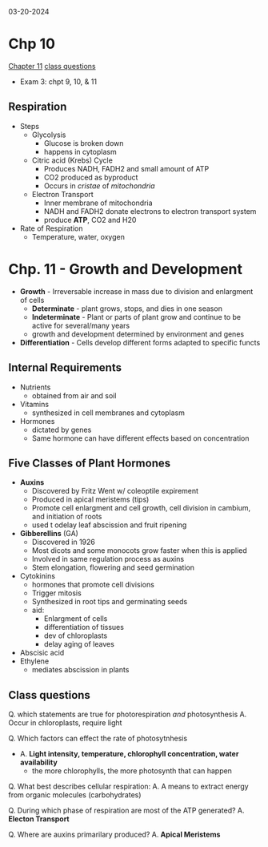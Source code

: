03-20-2024

# Chp 10

[Chapter 11](#chp-11---growth-and-development)
[class questions](#class-questions)

- Exam 3: chpt 9, 10, & 11

## Respiration

- Steps
    - Glycolysis
        - Glucose is broken down
        - happens in cytoplasm
    - Citric acid (Krebs) Cycle
        - Produces NADH, FADH2 and small amount of ATP
        - CO2 produced as byproduct
        - Occurs in *cristae* of *mitochondria*
    - Electron Transport
        - Inner membrane of mitochondria
        - NADH and FADH2 donate electrons to electron transport system
        - produce **ATP**, CO2 and H20
- Rate of Respiration
    - Temperature, water, oxygen

# Chp. 11 - Growth and Development

- **Growth** - Irreversable increase in mass due to division and enlargment of cells
    - **Determinate** - plant grows, stops, and dies in one season
    - **Indeterminate** - Plant or parts of plant grow and continue to be active for several/many years
    - growth and development determined by environment and genes
- **Differentiation** - Cells develop different forms adapted to specific functs

## Internal Requirements

- Nutrients
    - obtained from air and soil
- Vitamins
    - synthesized in cell membranes and cytoplasm
- Hormones
    - dictated by genes
    - Same hormone can have different effects based on concentration

## Five Classes of Plant Hormones

- **Auxins**
    - Discovered by Fritz Went w/ coleoptile expirement
    - Produced in apical meristems (tips)
    - Promote cell enlargment and cell growth, cell division in cambium, and initiation of roots
    - used t odelay leaf abscission and fruit ripening
- **Gibberellins** (GA)
    - Discovered in 1926
    - Most dicots and some monocots grow faster when this is applied
    - Involved in same regulation process as auxins
    - Stem elongation, flowering and seed germination
- Cytokinins
    - hormones that promote cell divisions
    - Trigger mitosis
    - Synthesized in root tips and germinating seeds
    - aid:
        - Enlargment of cells
        - differentiation of tissues
        - dev of chloroplasts
        - delay aging of leaves
- Abscisic acid
- Ethylene
    - mediates abscission in plants

## Class questions

Q. which statements are true for photorespiration *and* photosynthesis
A. Occur in chloroplasts, require light

Q. Which factors can effect the rate of photosytnhesis 
- A. **Light intensity, temperature, chlorophyll concentration, water availability**
    - the more chlorophylls, the more photosynth that can happen

Q. What best describes cellular respiration:
A. A means to extract energy from organic molecules (carbohydrates)

Q. During which phase of respiration are most of the ATP generated?
A. **Electon Transport**

Q. Where are auxins primarilary produced?
A. **Apical Meristems**